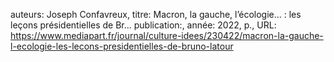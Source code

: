 auteurs: Joseph Confavreux, 
titre: Macron, la gauche, l’écologie... : les leçons présidentielles de Br...
publication:, 
année: 2022, 
p.,
URL: https://www.mediapart.fr/journal/culture-idees/230422/macron-la-gauche-l-ecologie-les-lecons-presidentielles-de-bruno-latour

